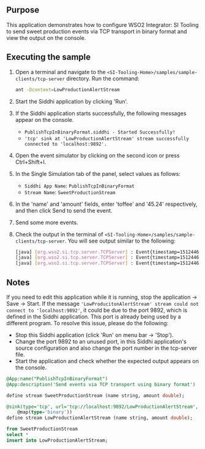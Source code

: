 
## Purpose

This application demonstrates how to configure WSO2 Integrator: SI Tooling to send sweet production events via TCP transport in binary format and view the output on the console.

## Executing the sample

1. Open a terminal and navigate to the `<SI-Tooling-Home>/samples/sample-clients/tcp-server` directory. Run the command:

    ```bash
    ant -Dcontext=LowProductionAlertStream
    ```

2. Start the Siddhi application by clicking 'Run'.
3. If the Siddhi application starts successfully, the following messages appear on the console.

    * `PublishTcpInBinaryFormat.siddhi - Started Successfully!`
    * `'tcp' sink at 'LowProductionAlertStream' stream successfully connected to 'localhost:9892'.`

4. Open the event simulator by clicking on the second icon or press Ctrl+Shift+I.
5. In the Single Simulation tab of the panel, select values as follows:
    * `Siddhi App Name`: `PublishTcpInBinaryFormat`
    * `Stream Name`: `SweetProductionStream`
6. In the 'name' and 'amount' fields, enter 'toffee' and '45.24' respectively, and then click Send to send the event.
7. Send some more events.
8. Check the output in the terminal of `<SI-Tooling-Home>/samples/sample-clients/tcp-server`. You will see output similar to the following:

    ```bash
    [java] [org.wso2.si.tcp.server.TCPServer] : Event{timestamp=1512446413468, data=[toffee, 45.25], isExpired=false}
    [java] [org.wso2.si.tcp.server.TCPServer] : Event{timestamp=1512446425113, data=[coffee, 9.78], isExpired=false}
    [java] [org.wso2.si.tcp.server.TCPServer] : Event{timestamp=1512446442300, data=[chocolate, 78.23], isExpired=false}
    ```

## Notes

If you need to edit this application while it is running, stop the application -> Save -> Start.
If the message `'LowProducitonAlertStream' stream could not connect to 'localhost:9892'`, it could be due to the port 9892, which is defined in the Siddhi application. This port is already being used by a different program. To resolve this issue, please do the following:

* Stop this Siddhi application (click 'Run' on menu bar -> 'Stop').
* Change the port 9892 to an unused port, in this Siddhi application's source configuration and also change the port number in the tcp-server file.
* Start the application and check whether the expected output appears on the console.

```sql
@App:name("PublishTcpInBinaryFormat")
@App:description('Send events via TCP transport using binary format')

define stream SweetProductionStream (name string, amount double);

@sink(type='tcp', url='tcp://localhost:9892/LowProductionAlertStream',
    @map(type='binary'))
define stream LowProductionAlertStream (name string, amount double);

from SweetProductionStream
select *
insert into LowProductionAlertStream;
```
